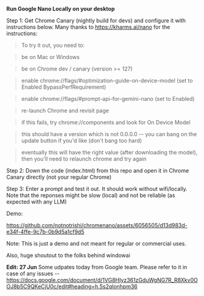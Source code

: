 **Run Google Nano Locally on your desktop**

Step 1: Get Chrome Canary (nightly build for devs) and configure it with instructions below. Many thanks to https://kharms.ai/nano for the instructions:
> To try it out, you need to:

> be on Mac or Windows

> be on Chrome dev / canary (version >= 127)

> enable chrome://flags/#optimization-guide-on-device-model (set to Enabled BypassPerfRequirement)

> enable chrome://flags/#prompt-api-for-gemini-nano (set to Enabled)

> re-launch Chrome and revisit page

> if this fails, try chrome://components and look for On Device Model

> this should have a version which is not 0.0.0.0 -- you can bang on the update button if you'd like (don't bang too hard)

> eventually this will have the right value (after downloading the model), then you'll need to relaunch chrome and try again

Step 2: Down the code (index.html) from this repo and open it in Chrome Canary directly (not your regular Chrome)

Step 3: Enter a prompt and test it out. It should work without wifi/locally. Note that the reponses might be slow (local) and not be reliable (as expected with any LLM)

Demo:


https://github.com/notnotrishi/chromenano/assets/6056505/d13d983d-e34f-4ffe-9c7b-0b9d5a1cf9d5



Note: This is just a demo and not meant for regular or commercial uses.

Also, huge shoutout to the folks behind windowai

**Edit: 27 Jun**
Some udpates today from Google team. Please refer to it in case of any issues --
https://docs.google.com/document/d/1VG8HIyz361zGduWgNG7R_R8Xkv0OOJ8b5C9QKeCjU0c/edit#heading=h.5s2qlonhpm36

